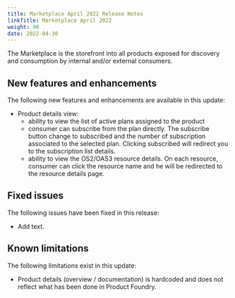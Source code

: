 ```yaml
---
title: Marketplace April 2022 Release Notes
linkTitle: Marketplace April 2022
weight: 90
date: 2022-04-30
---
```


The Marketplace is the storefront into all products exposed for discovery and consumption by internal and/or external consumers.

## New features and enhancements

The following new features and enhancements are available in this update:

* Product details view:
    * ability to view the list of active plans assigned to the product
    * consumer can subscribe from the plan directly. The subscribe button change to subscribed and the number of subscription associated to the selected plan. Clicking subscribed will redirect you to the subscription list details.
    * ability to view the OS2/OAS3 resource details. On each resource, consumer can click the resource name and he will be redirected to the resource details page.

## Fixed issues

The following issues have been fixed in this release:

* Add text.

## Known limitations

The following limitations exist in this update:

* Product details (overview / documentation) is hardcoded and does not reflect what has been done in Product Foundry.
